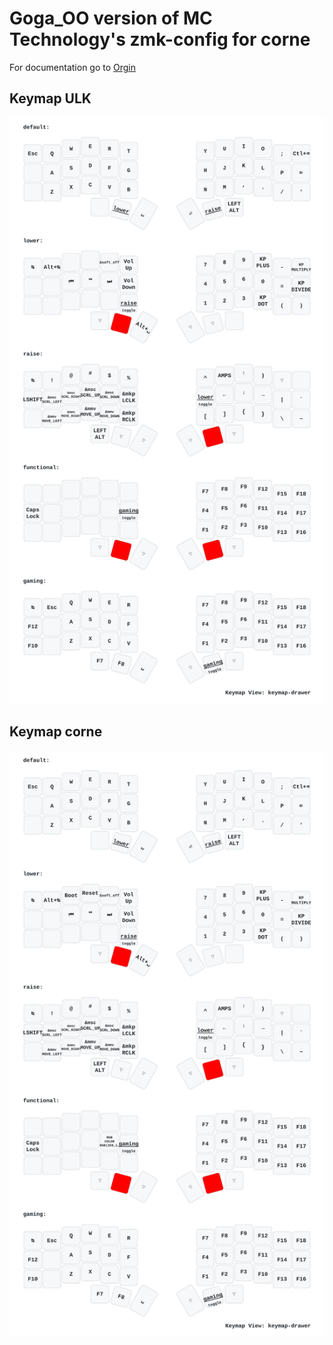# Goga_OO version of MC Technology's zmk-config for corne 

For documentation go to [Orgin](https://github.com/mctechnology17/zmk-config)

## Keymap ULK
![keymap-drawer-demo-corne](keymap-drawer/ulk.svg)
## Keymap corne
![keymap-drawer-demo-corne](keymap-drawer/corne.svg)

